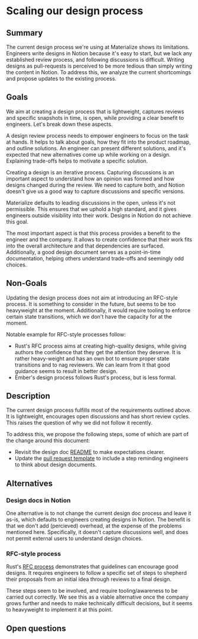 # Scaling our design process

## Summary

<!--
// Brief, high-level overview. A few sentences long.
// Be sure to capture the customer impact - framing this as a release note may be useful.
-->

The current design process we're using at Materialize shows its limitations.
Engineers write designs in Notion because it's easy to start, but we lack any established review process, and following discussions is difficult.
Writing designs as pull-requests is perceived to be more tedious than simply writing the content in Notion.
To address this, we analyze the current shortcomings and propose updates to the existing process.

## Goals

<!--
// Enumerate the concrete goals that are in scope for the project.
-->

We aim at creating a design process that is lightweight, captures reviews and specific snapshots in time, is open, while providing a clear benefit to engineers.
Let's break down these aspects.

A design review process needs to empower engineers to focus on the task at hands.
It helps to talk about goals, how they fit into the product roadmap, and outline solutions.
An engineer can present different solutions, and it's expected that new alternatives come up while working on a design.
Explaining trade-offs helps to motivate a specific solution.

Creating a design is an iterative process.
Capturing discussions is an important aspect to understand how an opinion was formed and how designs changed during the review.
We need to capture both, and Notion doesn't give us a good way to capture discussions and specific versions.

Materialize defaults to leading discussions in the open, unless it's not permissible.
This ensures that we uphold a high standard, and it gives engineers outside visibility into their work.
Designs in Notion do not achieve this goal.

The most important aspect is that this process provides a benefit to the engineer and the company.
It allows to create confidence that their work fits into the overall architecture and that dependencies are surfaced.
Additionally, a good design document serves as a point-in-time documentation, helping others understand trade-offs and seemingly odd choices.

## Non-Goals

<!--
// Enumerate potential goals that are explicitly out of scope for the project
// ie. what could we do or what do we want to do in the future - but are not doing now
-->

Updating the design process does not aim at introducing an RFC-style process.
It is something to consider in the future, but seems to be too heavyweight at the moment.
Additionally, it would require tooling to enforce certain state transitions, which we don't have the capacity for at the moment.

Notable example for RFC-style processes follow:
* Rust's RFC process aims at creating high-quality designs, while giving authors the confidence that they get the attention they deserve.
  It is rather heavy-weight and has an own bot to ensure proper state transitions and to nag reviewers.
  We can learn from it that good guidance seems to result in better design.
* Ember's design process follows Rust's process, but is less formal.

## Description

<!--
// Describe the approach in detail. If there is no clear frontrunner, feel free to list all approaches in alternatives.
// If applicable, be sure to call out any new testing/validation that will be required
-->

The current design process fulfills most of the requirements outlined above.
It is lightweight, encourages open discussions and has short review cycles.
This raises the question of why we did not follow it recently.

To address this, we propose the following steps, some of which are part of the change around this document:
* Revisit the design doc [README](./README.md) to make expectations clearer.
* Update the [pull request template](/.github/pull_request_template.md) to include a step reminding engineers to think about design documents.

## Alternatives

<!--
// Similar to the Description section. List of alternative approaches considered, pros/cons or why they were not chosen
-->

### Design docs in Notion

One alternative is to not change the current design doc process and leave it as-is, which defaults to engineers creating designs in Notion.
The benefit is that we don't add (percieved) overhead, at the expense of the problems mentioned here.
Specifically, it doesn't capture discussions well, and does not permit external users to understand design choices.

### RFC-style process

Rust's [RFC process](https://rust-lang.github.io/rfcs/0002-rfc-process.html) demonstrates that guidelines can encourage good designs.
It requires engineers to follow a specific set of steps to shepherd their proposals from an initial idea through reviews to a final design.

These steps seem to be involved, and require tooling/awareness to be carried out correctly.
We see this as a viable alternative once the company grows further and needs to make technically difficult decisions, but it seems to heavyweight to implement it at this point.

## Open questions

<!--
// Anything currently unanswered that needs specific focus. This section may be expanded during the doc meeting as
// other unknowns are pointed out.
// These questions may be technical, product, or anything in-between.
-->

